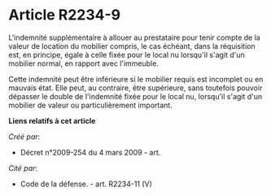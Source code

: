 # Article R2234-9

L'indemnité supplémentaire à allouer au prestataire pour tenir compte de la valeur de location du mobilier compris, le cas
échéant, dans la réquisition est, en principe, égale à celle fixée pour le local nu lorsqu'il s'agit d'un mobilier normal, en
rapport avec l'immeuble.

Cette indemnité peut être inférieure si le mobilier requis est incomplet ou en mauvais état. Elle peut, au contraire, être
supérieure, sans toutefois pouvoir dépasser le double de l'indemnité fixée pour le local nu, lorsqu'il s'agit d'un mobilier
de valeur ou particulièrement important.

**Liens relatifs à cet article**

_Créé par_:

  - Décret n°2009-254 du 4 mars 2009 - art.

_Cité par_:

  - Code de la défense. - art. R2234-11 (V)
